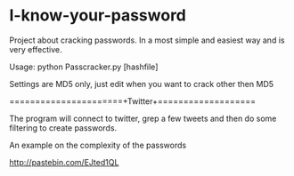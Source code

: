 I-know-your-password
====================

Project about cracking passwords. In a most simple and easiest way and is very effective. 

Usage: python Passcracker.py [hashfile]

Settings are MD5 only, just edit when you want to crack other then MD5

======================+Twitter+===================

The program will connect to twitter, grep a few tweets and then do some filtering to create passwords. 

An example on the complexity of the passwords

http://pastebin.com/EJted1QL